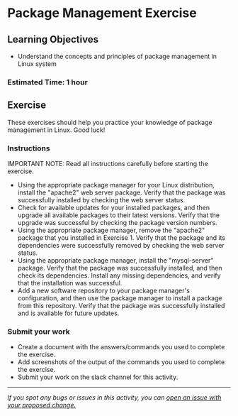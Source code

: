 # Package Management Exercise

## Learning Objectives
- Understand the concepts and principles of package management in Linux system

### Estimated Time: 1 hour

## Exercise
These exercises should help you practice your knowledge of package management in Linux. Good luck!

### Instructions
IMPORTANT NOTE: Read all instructions carefully before starting the exercise.

- Using the appropriate package manager for your Linux distribution, install the "apache2" web server package. Verify that the package was successfully installed by checking the web server status.
- Check for available updates for your installed packages, and then upgrade all available packages to their latest versions. Verify that the upgrade was successful by checking the package version numbers.
- Using the appropriate package manager, remove the "apache2" package that you installed in Exercise 1. Verify that the package and its dependencies were successfully removed by checking the web server status.
- Using the appropriate package manager, install the "mysql-server" package. Verify that the package was successfully installed, and then check its dependencies. Install any missing dependencies, and verify that the installation was successful.
- Add a new software repository to your package manager's configuration, and then use the package manager to install a package from this repository. Verify that the package was successfully installed and is available for future updates.

### Submit your work
- Create a document with the answers/commands you used to complete the exercise.
- Add screenshots of the output of the commands you used to complete the exercise.
- Submit your work on the slack channel for this activity.

------

_If you spot any bugs or issues in this activity, you can [open an issue with your proposed change.](https://github.com/cloudessencegithub/Acceler8/issues/new)_
